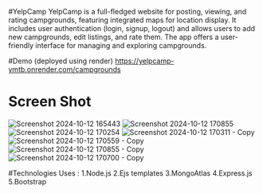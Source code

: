 #YelpCamp
 YelpCamp is a full-fledged website for posting, viewing, and rating campgrounds, featuring integrated maps for location display. It includes user authentication (login, signup, logout) and allows users to add new campgrounds, edit listings, and rate them. The app offers a user-friendly interface for managing and exploring campgrounds.

#Demo (deployed using render)
https://yelpcamp-ymtb.onrender.com/campgrounds

# Screen Shot
![Screenshot 2024-10-12 165443](https://github.com/user-attachments/assets/3ba67e53-6175-4377-b019-85be61c633d4)
![Screenshot 2024-10-12 170855](https://github.com/user-attachments/assets/cb77fb48-7f6c-4660-a4c6-f03b66ec9d98)
![Screenshot 2024-10-12 170254](https://github.com/user-attachments/assets/f52a63f6-33f8-47ad-96c7-94bdcdf79ceb)
![Screenshot 2024-10-12 170311 - Copy](https://github.com/user-attachments/assets/f74e24bb-fcb2-48d7-9939-4c518618f323)
![Screenshot 2024-10-12 170559 - Copy](https://github.com/user-attachments/assets/25a4b27e-7093-4ae2-9f7b-6fd758b4dfab)
![Screenshot 2024-10-12 170855 - Copy](https://github.com/user-attachments/assets/8f938353-0491-4118-89f5-0b4e7311ac3d)
![Screenshot 2024-10-12 170700 - Copy](https://github.com/user-attachments/assets/ed677ca7-8428-4b4e-9728-2bd138e37a4a)

#Technologies Uses :
1.Node.js
2.Ejs templates
3.MongoAtlas
4.Express.js
5.Bootstrap





